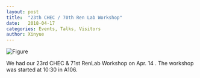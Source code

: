 ```yaml
---
layout: post
title:  "23th CHEC / 70th Ren Lab Workshop"
date:   2018-04-17
categories: Events, Talks, Visitors
author: Xinyue
---
```



![Figure](https://farm1.staticflickr.com/907/39906416400_d429ec10b4_c.jpg)

We had our 23rd CHEC & 71st RenLab Workshop on Apr. 14 .
The workshop was started at 10:30 in A106.
 